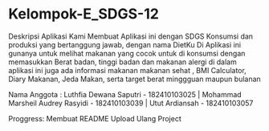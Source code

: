 # Kelompok-E_SDGS-12
Deskripsi Aplikasi
Kami Membuat Aplikasi ini dengan SDGS Konsumsi dan produksi yang bertanggung jawab, dengan nama DietKu
Di Aplikasi ini gunanya untuk melihat makanan yang cocok untuk di konsumsi dengan memasukkan Berat badan, tinggi badan dan makanan alergi
di dalam aplikasi ini juga ada informasi makanan makanan sehat , BMI Calculator, Diary Makanan, Jeda Makan, serta target berat minggguan maupun bulanan

Nama Anggota :
Luthfia Dewana Saputri - 182410103025 | 
Mohammad Marsheil Audrey Rasyidi - 182410103039 | 
Utut Ardiansah - 182410103057

Proggress:
Membuat README
Upload Ulang Project
